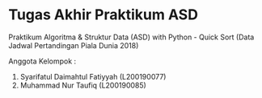 # Tugas Akhir Praktikum ASD
Praktikum Algoritma & Struktur Data (ASD) with Python - Quick Sort (Data Jadwal Pertandingan Piala Dunia 2018)

Anggota Kelompok :
1. Syarifatul Daimahtul Fatiyyah (L200190077)
2. Muhammad Nur Taufiq (L200190085)
